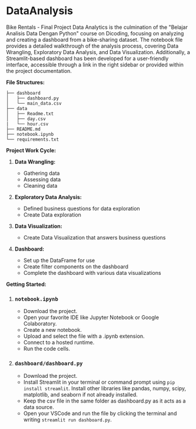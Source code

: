 # DataAnalysis
Bike Rentals - Final Project Data Analytics is the culmination of the "Belajar Analisis Data Dengan Python" course on Dicoding, focusing on analyzing and creating a dashboard from a bike-sharing dataset. The notebook file provides a detailed walkthrough of the analysis process, covering Data Wrangling, Exploratory Data Analysis, and Data Visualization. Additionally, a Streamlit-based dashboard has been developed for a user-friendly interface, accessible through a link in the right sidebar or provided within the project documentation.

**File Structures:**
```
├── dashboard
│   ├── dashboard.py
│   └── main_data.csv
├── data
│   ├── Readme.txt
│   ├── day.csv
|   └── hour.csv
├── README.md
├── notebook.ipynb
└── requirements.txt
```

**Project Work Cycle:**
1. **Data Wrangling:**
   - Gathering data
   - Assessing data
   - Cleaning data

2. **Exploratory Data Analysis:**
   - Defined business questions for data exploration
   - Create Data exploration

3. **Data Visualization:**
   - Create Data Visualization that answers business questions

4. **Dashboard:**
   - Set up the DataFrame for use
   - Create filter components on the dashboard
   - Complete the dashboard with various data visualizations

**Getting Started:**
1. ### `notebook.ipynb`
   - Download the project.
   - Open your favorite IDE like Jupyter Notebook or Google Colaboratory.
   - Create a new notebook.
   - Upload and select the file with a .ipynb extension.
   - Connect to a hosted runtime.
   - Run the code cells.

2. ### `dashboard/dashboard.py`
   - Download the project.
   - Install Streamlit in your terminal or command prompt using `pip install streamlit`. Install other libraries like pandas, numpy, scipy, matplotlib, and seaborn if not already installed.
   - Keep the csv file in the same folder as dashboard.py as it acts as a data source.
   - Open your VSCode and run the file by clicking the terminal and writing `streamlit run dashboard.py`.
